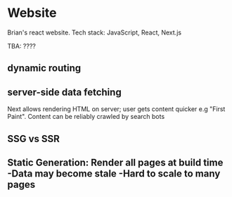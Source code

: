 # Website

Brian's react website.
Tech stack:
JavaScript, React, Next.js

TBA:
????

## dynamic routing

## server-side data fetching

Next allows rendering HTML on server; user gets content quicker e.g "First Paint". Content can be reliably crawled by search bots

## SSG vs SSR

Static Generation: Render all pages at build time
-Data may become stale
-Hard to scale to many pages
-

